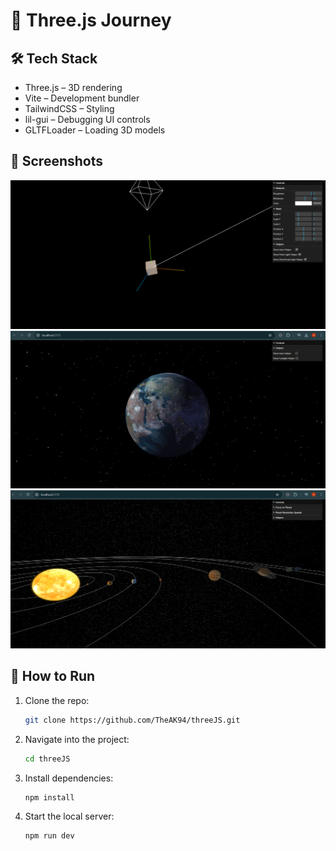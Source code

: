 # 🚀 Three.js Journey

## 🛠️ Tech Stack
- Three.js – 3D rendering  
- Vite – Development bundler  
- TailwindCSS – Styling  
- lil-gui – Debugging UI controls  
- GLTFLoader – Loading 3D models  

## 📸 Screenshots
![RotatingCube](/Screenshots/RotatingCube.png)
![Earth-3D](/Screenshots/Earth-3D.png)
![Solar-System](/Screenshots/Solar-System.png)

## 🚀 How to Run

1. Clone the repo:  

    ```bash
    git clone https://github.com/TheAK94/threeJS.git
    ```

2. Navigate into the project:

    ```bash
    cd threeJS
    ```

3. Install dependencies:

    ```bash
    npm install
    ```

4. Start the local server:

    ```bash
    npm run dev
    ```

#
